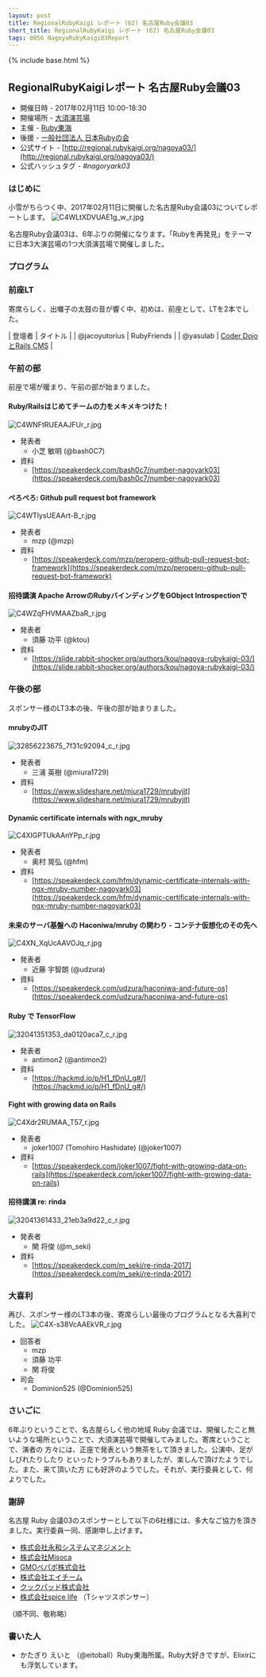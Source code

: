 ```yaml
---
layout: post
title: RegionalRubyKaigi レポート (62) 名古屋Ruby会議03
short_title: RegionalRubyKaigi レポート (62) 名古屋Ruby会議03
tags: 0056 NagoyaRubyKaigi03Report
---
```

{% include base.html %}


## RegionalRubyKaigiレポート 名古屋Ruby会議03

* 開催日時 - 2017年02月11日 10:00-18:30
* 開催場所 - [大須演芸場](http://www.osuengei.nagoya/)
* 主催 - [Ruby東海](https://rubytokai.doorkeeper.jp)
* 後援 - [一般社団法人 日本Rubyの会](http://ruby-no-kai.org/)
* 公式サイト - [http://regional.rubykaigi.org/nagoya03/](http://regional.rubykaigi.org/nagoya03/)
* 公式ハッシュタグ - _#nagoryark03_


### はじめに

小雪がちらつく中、2017年02月11日に開催した名古屋Ruby会議03についてレポートします。
![C4WLtXDVUAE1g_w_r.jpg]({{site.baseurl}}/images/0056-NagoyaRubyKaigi03Report/C4WLtXDVUAE1g_w_r.jpg)

名古屋Ruby会議03は、6年ぶりの開催になります。「Rubyを再発見」をテーマに日本3大演芸場の1つ大須演芸場で開催しました。

### プログラム

### 前座LT

寄席らしく、出囃子の太鼓の音が響く中、初めは、前座として、LTを2本でした。

|  登壇者 |  タイトル |
|  @jacoyutorius |  RubyFriends |
|  @yasulab |  [Coder DojoとRails CMS](https://speakerdeck.com/yasulab/coderdojo-to-rails-cms) |


### 午前の部

前座で場が暖まり、午前の部が始まりました。

#### Ruby/Railsはじめてチームの力をメキメキつけた！
![C4WNFtRUEAAJFUr_r.jpg]({{site.baseurl}}/images/0056-NagoyaRubyKaigi03Report/C4WNFtRUEAAJFUr_r.jpg)

* 発表者
  * 小芝 敏明 (@bash0C7)
* 資料
  * [https://speakerdeck.com/bash0c7/number-nagoyark03](https://speakerdeck.com/bash0c7/number-nagoyark03)


#### ぺろぺろ: Github pull request bot framework
![C4WTlysUEAArt-B_r.jpg]({{site.baseurl}}/images/0056-NagoyaRubyKaigi03Report/C4WTlysUEAArt-B_r.jpg)

* 発表者
  * mzp (@mzp)
* 資料
  * [https://speakerdeck.com/mzp/peropero-github-pull-request-bot-framework](https://speakerdeck.com/mzp/peropero-github-pull-request-bot-framework)


#### 招待講演 Apache ArrowのRubyバインディングをGObject Introspectionで
![C4WZqFHVMAAZbaR_r.jpg]({{site.baseurl}}/images/0056-NagoyaRubyKaigi03Report/C4WZqFHVMAAZbaR_r.jpg)

* 発表者
  * 須藤 功平 (@ktou)
* 資料
  * [https://slide.rabbit-shocker.org/authors/kou/nagoya-rubykaigi-03/](https://slide.rabbit-shocker.org/authors/kou/nagoya-rubykaigi-03/)


### 午後の部

スポンサー様のLT3本の後、午後の部が始まりました。

#### mrubyのJIT
![32856223675_7f31c92094_c_r.jpg]({{site.baseurl}}/images/0056-NagoyaRubyKaigi03Report/32856223675_7f31c92094_c_r.jpg)

* 発表者
  * 三浦 英樹 (@miura1729)
* 資料
  * [https://www.slideshare.net/miura1729/mrubyjit](https://www.slideshare.net/miura1729/mrubyjit)


#### Dynamic certificate internals with ngx_mruby
![C4XIGPTUkAAnYPp_r.jpg]({{site.baseurl}}/images/0056-NagoyaRubyKaigi03Report/C4XIGPTUkAAnYPp_r.jpg)

* 発表者
  * 奥村 晃弘 (@hfm)
* 資料
  * [https://speakerdeck.com/hfm/dynamic-certificate-internals-with-ngx-mruby-number-nagoyark03](https://speakerdeck.com/hfm/dynamic-certificate-internals-with-ngx-mruby-number-nagoyark03)


#### 未来のサーバ基盤への Haconiwa/mruby の関わり - コンテナ仮想化のその先へ
![C4XN_XqUcAAVOJq_r.jpg]({{site.baseurl}}/images/0056-NagoyaRubyKaigi03Report/C4XN_XqUcAAVOJq_r.jpg)

* 発表者
  * 近藤 宇智朗 (@udzura)
* 資料
  * [https://speakerdeck.com/udzura/haconiwa-and-future-os](https://speakerdeck.com/udzura/haconiwa-and-future-os)


#### Ruby で TensorFlow
![32041351353_da0120aca7_c_r.jpg]({{site.baseurl}}/images/0056-NagoyaRubyKaigi03Report/32041351353_da0120aca7_c_r.jpg)

* 発表者
  * antimon2 (@antimon2)
* 資料
  * [https://hackmd.io/p/H1_fDnU_g#/](https://hackmd.io/p/H1_fDnU_g#/)


#### Fight with growing data on Rails
![C4Xdr2RUMAA_T57_r.jpg]({{site.baseurl}}/images/0056-NagoyaRubyKaigi03Report/C4Xdr2RUMAA_T57_r.jpg)

* 発表者
  * joker1007 (Tomohiro Hashidate) (@joker1007)
* 資料
  * [https://speakerdeck.com/joker1007/fight-with-growing-data-on-rails](https://speakerdeck.com/joker1007/fight-with-growing-data-on-rails)


#### 招待講演 re: rinda
![32041361433_21eb3a9d22_c_r.jpg]({{site.baseurl}}/images/0056-NagoyaRubyKaigi03Report/32041361433_21eb3a9d22_c_r.jpg)

* 発表者
  * 関 将俊 (@m_seki)
* 資料
  * [https://speakerdeck.com/m_seki/re-rinda-2017](https://speakerdeck.com/m_seki/re-rinda-2017)


### 大喜利

再び、スポンサー様のLT3本の後、寄席らしい最後のプログラムとなる大喜利でした。
![C4X-s38VcAAEkVR_r.jpg]({{site.baseurl}}/images/0056-NagoyaRubyKaigi03Report/C4X-s38VcAAEkVR_r.jpg)

* 回答者
  * mzp
  * 須藤 功平
  * 関 将俊
* 司会
  * Dominion525 (@Dominion525)


### さいごに

6年ぶりということで、名古屋らしく他の地域 Ruby 会議では、開催したこと無いような場所ということで、大須演芸場で開催してみました。寄席ということで、演者の
方々には、正座で発表という無茶をして頂きました。公演中、足がしびれたりしたり
といったトラブルもありましたが、楽しんで頂けたようでした。また、来て頂いた方
にも好評のようでした。それが、実行委員として、何よりでした。

### 謝辞

名古屋 Ruby 会議03のスポンサーとして以下の6社様には、多大なご協力を頂きました。実行委員一同、感謝申し上げます。

* [株式会社永和システムマネジメント](http://agile.esm.co.jp/)
* [株式会社Misoca](https://www.misoca.jp/)
* [GMOペパボ株式会社](https://pepabo.com/)
* [株式会社エイチーム](http://www.a-tm.co.jp/)
* [クックパッド株式会社](https://cookpad.com/)
* [株式会社spice life](http://spicelife.jp/) （Tシャツスポンサー）


（順不同、敬称略）

### 書いた人

* かたぎり えいと （@eitoball）Ruby東海所属。Ruby大好きですが、Elixirにも浮気しています。



